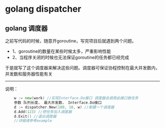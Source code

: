 # golang dispatcher
golang 调度器
---
之前写代码的时候，随意开goroutine，写完项目后就遇到两个问题。
- 1、goroutine的数量在某些时候太多，严重影响性能
- 2、当程序关闭的时候也无法保证goroutine的任务都已经完成

于是就写了这个调度器来解决这些问题。调度器可保证协程控制在最大并发数内，并发数和服务器性能有关

---
说明：
```go
    w := new(work) //实现Interface.Do接口 调度器会调用此接口做任务
    参数 队列长度， 最大并发数， Interface.Do接口
	d := dispatcher.New(100, 10, w) //新建一个调度器
	d.Add(123) //把任务加入调度器
	d.Exit() //退出调度器
	//详细请参考example
```

